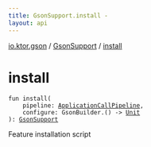 ```yaml
---
title: GsonSupport.install - 
layout: api
---
```


<div class='api-docs-breadcrumbs'><a href="../index.html">io.ktor.gson</a> / <a href="index.html">GsonSupport</a> / <a href="./install.html">install</a></div>

# install

<div class="signature"><code><span class="keyword">fun </span><span class="identifier">install</span><span class="symbol">(</span><br/>&nbsp;&nbsp;&nbsp;&nbsp;<span class="parameterName" id="io.ktor.gson.GsonSupport.Feature$install(io.ktor.application.ApplicationCallPipeline, kotlin.Function1((com.google.gson.GsonBuilder, kotlin.Unit)))/pipeline">pipeline</span><span class="symbol">:</span>&nbsp;<a href="../../io.ktor.application/-application-call-pipeline/index.html"><span class="identifier">ApplicationCallPipeline</span></a><span class="symbol">, </span><br/>&nbsp;&nbsp;&nbsp;&nbsp;<span class="parameterName" id="io.ktor.gson.GsonSupport.Feature$install(io.ktor.application.ApplicationCallPipeline, kotlin.Function1((com.google.gson.GsonBuilder, kotlin.Unit)))/configure">configure</span><span class="symbol">:</span>&nbsp;<span class="identifier">GsonBuilder</span><span class="symbol">.</span><span class="symbol">(</span><span class="symbol">)</span>&nbsp;<span class="symbol">-&gt;</span>&nbsp;<a href="https://kotlinlang.org/api/latest/jvm/stdlib/kotlin/-unit/index.html"><span class="identifier">Unit</span></a><br/><span class="symbol">)</span><span class="symbol">: </span><a href="index.html"><span class="identifier">GsonSupport</span></a></code></div>

Feature installation script

